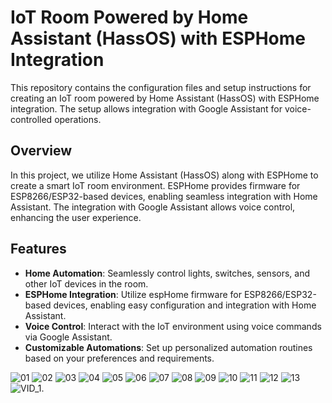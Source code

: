 
#   IoT Room Powered by Home Assistant (HassOS) with ESPHome Integration

This repository contains the configuration files and setup instructions for creating an IoT room powered by Home Assistant (HassOS) with ESPHome integration. The setup allows integration with Google Assistant for voice-controlled operations.

## Overview

In this project, we utilize Home Assistant (HassOS) along with ESPHome to create a smart IoT room environment. ESPHome provides firmware for ESP8266/ESP32-based devices, enabling seamless integration with Home Assistant. The integration with Google Assistant allows voice control, enhancing the user experience.

## Features

-   **Home Automation**: Seamlessly control lights, switches, sensors, and other IoT devices in the room.
-   **ESPHome Integration**: Utilize espHome firmware for ESP8266/ESP32-based devices, enabling easy configuration and integration with Home Assistant.
-   **Voice Control**: Interact with the IoT environment using voice commands via Google Assistant.
-   **Customizable Automations**: Set up personalized automation routines based on your preferences and requirements.

![01](https://github.com/MingBRN/Project/assets/165459142/96c0b0a7-30cb-40a4-ad68-5b2a1ee4d570)
![02](https://github.com/MingBRN/Project/assets/165459142/8b15b3b8-2df7-402e-a531-f8ccd65dc3fe)
![03](https://github.com/MingBRN/Project/assets/165459142/635c5e68-3084-4e3b-b0a0-617715f1467b)
![04](https://github.com/MingBRN/Project/assets/165459142/453ffe5a-9e00-45c9-8fa8-24af7649f7a1)
![05](https://github.com/MingBRN/Project/assets/165459142/44c3ffc4-facd-4ed8-8217-0c04050fe922)
![06](https://github.com/MingBRN/Project/assets/165459142/013131df-d705-4a6b-8cb0-3b59a3492812)
![07](https://github.com/MingBRN/Project/assets/165459142/bcfe01a0-3f53-4901-9d5d-fe0075a57328)
![08](https://github.com/MingBRN/Project/assets/165459142/081b7745-6786-48c7-9fad-fce7499fbf19)
![09](https://github.com/MingBRN/Project/assets/165459142/e772570c-20b4-4021-8b6b-bd9b5d6f8a43)
![10](https://github.com/MingBRN/Project/assets/165459142/b3c9661f-52c5-427f-bec2-e36272f30046)
![11](https://github.com/MingBRN/Project/assets/165459142/ce3bb241-ed4f-4f95-88e7-2e7f944ad90d)
![12](https://github.com/MingBRN/Project/assets/165459142/7730a09b-acbb-4fae-b0a4-e60fec9269f0)
![13](https://github.com/MingBRN/Project/assets/165459142/5bbb0efe-0cbf-4136-9a82-0c1202b894b3)
![VID_1](https://github.com/MingBRN/Project/assets/165459142/389f2c1a-fe73-442b-97a8-d4cb79e26043).

